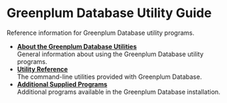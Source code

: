 # Greenplum Database Utility Guide 

Reference information for Greenplum Database utility programs.

-   **[About the Greenplum Database Utilities](about-utils.html)**  
General information about using the Greenplum Database utility programs.
-   **[Utility Reference](utility-programs.html)**  
The command-line utilities provided with Greenplum Database.
-   **[Additional Supplied Programs](contrib-programs.html)**  
Additional programs available in the Greenplum Database installation.

